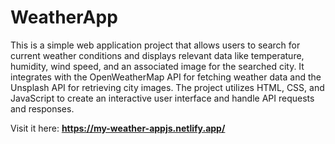 # WeatherApp
This is a simple web application project that allows users to search for current weather conditions and displays relevant data like temperature, humidity, wind speed, and an associated image for the searched city. It integrates with the OpenWeatherMap API for fetching weather data and the Unsplash API for retrieving city images. The project utilizes HTML, CSS, and JavaScript to create an interactive user interface and handle API requests and responses.

Visit it here:
**https://my-weather-appjs.netlify.app/**
